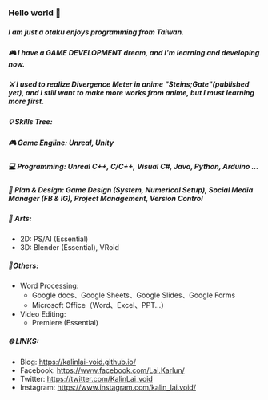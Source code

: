 ### Hello world 👋

##### I am just a otaku enjoys programming from Taiwan.
##### 🎮 I have a GAME DEVELOPMENT dream, and I'm learning and developing now.

##### ⚔ I used to realize Divergence Meter in anime "Steins;Gate"(published yet), and I still want to make more works from anime, but I must learning more first.

##### 💡 Skills Tree: 
##### 🎮 Game Engiine: *Unreal*, Unity
##### 💻 Programming: *Unreal C++*, *C/C++*, *Visual C#*, Java, Python, Arduino ...
##### 📝 Plan & Design: Game Design (System, Numerical Setup), Social Media Manager (FB & IG), Project Management, Version Control
##### 🎨 Arts:
- 2D: PS/AI (Essential)
- 3D: Blender (Essential), VRoid
##### 📌Others:
- Word Processing:
  - Google docs、Google Sheets、Google Slides、Google Forms
  - Microsoft Office（Word、Excel、PPT...）
- Video Editing:
  - Premiere (Essential)

##### 🌐 LINKS:
- Blog: https://kalinlai-void.github.io/
- Facebook: https://www.facebook.com/Lai.Karlun/
- Twitter: https://twitter.com/KalinLai_void
- Instagram: https://www.instagram.com/kalin_lai.void/
